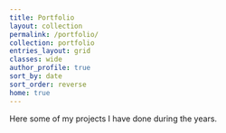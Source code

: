 ```yaml
---
title: Portfolio
layout: collection
permalink: /portfolio/
collection: portfolio
entries_layout: grid
classes: wide
author_profile: true
sort_by: date
sort_order: reverse
home: true
---
```


Here some of my projects I have done during the years.
